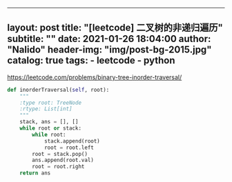  ---
layout:     post
title:      "[leetcode] 二叉树的非递归遍历"
subtitle:   ""
date:       2021-01-26 18:04:00
author:     "Nalido"
header-img: "img/post-bg-2015.jpg"
catalog: true
tags:
    - leetcode
    - python
---

https://leetcode.com/problems/binary-tree-inorder-traversal/
```python
def inorderTraversal(self, root):
    """
    :type root: TreeNode
    :rtype: List[int]
    """
    stack, ans = [], []
    while root or stack:
        while root:
            stack.append(root)
            root = root.left
        root = stack.pop()
        ans.append(root.val)
        root = root.right
    return ans
```
